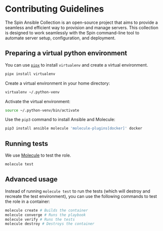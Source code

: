 # Contributing Guidelines
The Spin Ansible Collection is an open-source project that aims to provide a seamless and efficient way to provision and manage servers. This collection is designed to work seamlessly with the Spin command-line tool to automate server setup, configuration, and deployment.

## Preparing a virtual python environment
You can use [`pipx`](https://pipx.pypa.io/stable/) to install `virtualenv` and create a virtual environment.

```bash
pipx install virtualenv
``` 

Create a virtual environment in your home directory:

```bash
virtualenv ~/.python-venv
```

Activate the virtual environment:

```bash
source ~/.python-venv/bin/activate
```

Use the `pip3` command to install Ansible and Molecule:

```bash
pip3 install ansible molecule 'molecule-plugins[docker]' docker
```

## Running tests
We use [Molecule](https://molecule.readthedocs.io/en/latest/) to test the role.

```bash
molecule test
```

## Advanced usage
Instead of running `molecule test` to run the tests (which will destroy and recreate the test environment), you can use the following commands to test the role in a container:

```bash
molecule create # Builds the container
molecule converge # Runs the playbook
molecule verify # Runs the tests
molecule destroy # Destroys the container
```